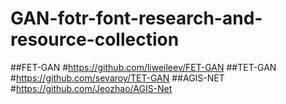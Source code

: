# GAN-fotr-font-research-and-resource-collection

##FET-GAN
#https://github.com/liweileev/FET-GAN
##TET-GAN
#https://github.com/sevaroy/TET-GAN
##AGIS-NET
#https://github.com/Jeozhao/AGIS-Net
